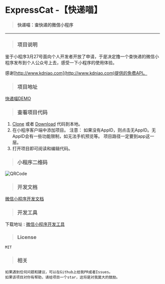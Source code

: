 ExpressCat -【快递喵】
==================

>#### 快递喵：查快递的微信小程序 

------

>### 项目说明

鉴于小程序3月27号面向个人开发者开放了申请，于是决定撸一个查快递的微信小程序发布到个人公众号上去，感受一下小程序的使用体验。

感谢[http://www.kdniao.com](http://www.kdniao.com)提供的免费API。

>### 项目地址

[快递喵DEMO](https://github.com/hicoldcat/ExpressCat)

>### 查看项目代码

1. [Clone](https://github.com/hicoldcat/ExpressCat.git) 或者 [Download](https://github.com/hicoldcat/ExpressCat/archive/master.zip) 代码到本地。
2. 在小程序客户端中添加项目。
    注意：
    	如果没有AppID，则点击无AppID。无AppID会有一些功能限制，如无法手机预览等。
        项目路径一定要到app这一层。
3. 打开项目即可阅读和编辑代码。

>### 小程序二维码

![QRCode](https://raw.githubusercontent.com/hicoldcat/ExpressCat/master/assest/gh_e9e6a84e8c88_258.jpg)

>### 开发文档 

[微信小程序开发文档](https://mp.weixin.qq.com/debug/wxadoc/dev/)

>### 开发工具 

下载地址 : [微信小程序开发工具](https://mp.weixin.qq.com/debug/wxadoc/dev/devtools/download.html)

>### License

	MIT

>### 相关

    如果遇到任何问题和建议，可以在Github上给我PR或者Issues。
    如果该项目对你有帮助，请给项目一个star，这将是对我莫大的鼓励。